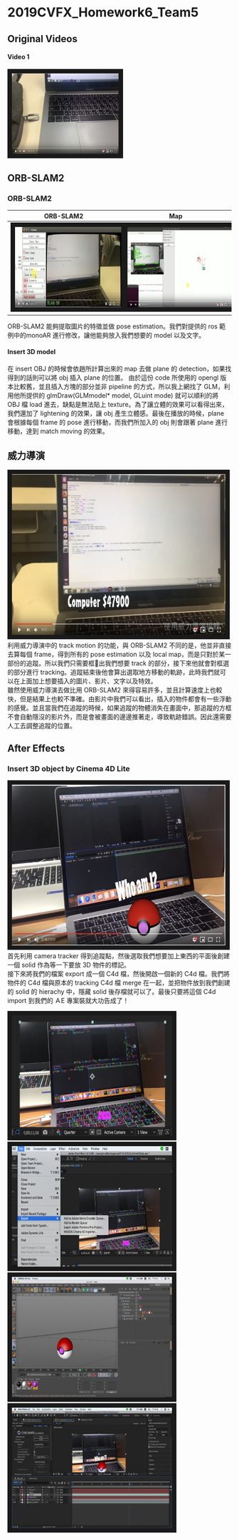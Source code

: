 # 2019CVFX_Homework6_Team5

## Original Videos
#### Video 1
<a href="https://youtu.be/E0rl5OCEfeA" target="_blank"><img src="./Images/original-video.png" alt="Original Video" width="240" height="180" border="10"/></a>

## ORB-SLAM2
### ORB-SLAM2

ORB-SLAM2            |  Map           
:-------------------------:|:-------------------------:
<a href="https://youtu.be/fUQH25Jx-8Y" target="_blank"><img src="./Images/ORB-SLAM2.png" alt="ORB-SLAM2" width="240" height="180" border="10"/></a> | <a href="https://youtu.be/35lXNmTyoq8" target="_blank"><img src="./Images/track.png" alt="Power" width="240" height="180" border="10"/></a>

ORB-SLAM2 能夠提取圖片的特徵並做 pose estimation。我們對提供的 ros 範例中的monoAR 進行修改，讓他能夠放入我們想要的 model 以及文字。<br>

#### Insert 3D model
在 insert OBJ 的時候會依趙所計算出來的 map 去做 plane 的 detection，如果找得到的話則可以將 obj 插入 plane 的位置。
由於這份 code 所使用的 opengl 版本比較舊，並且插入方塊的部分並非 pipeline 的方式，所以我上網找了 GLM，利用他所提供的  glmDraw(GLMmodel* model, GLuint mode) 就可以順利的將 OBJ 檔 load 進去，缺點是無法貼上 texture。為了讓立體的效果可以看得出來，我們還加了 lightening 的效果，讓 obj 產生立體感。最後在播放的時候，plane 會根據每個 frame 的 pose 進行移動，而我們所加入的 obj 則會跟著 plane 進行移動，達到 match moving 的效果。

## 威力導演
<a href="https://youtu.be/dsKpcQfdGlA" target="_blank"><img src="./Images/power.png" alt="Power" width="480" height="360" border="10"/></a>
<br>
利用威力導演中的 track motion 的功能，與 ORB-SLAM2 不同的是，他並非直接去算每個 frame，得到所有的 pose estimation 以及 local map，而是只對於某一部份的追蹤。所以我們只需要框出我們想要 track 的部分，接下來他就會對框選的部分進行 tracking。追蹤結束後他會算出選取地方移動的軌跡，此時我們就可以在上面加上想要插入的圖片、影片、文字以及特效。
<br>
雖然使用威力導演去做比用 ORB-SLAM2 來得容易許多，並且計算速度上也較快，但是結果上也較不準確。由影片中我們可以看出，插入的物件都會有一些浮動的感覺。並且當我們在追蹤的時候，如果追蹤的物體消失在畫面中，那追蹤的方框不會自動隱沒的影片外，而是會被畫面的邊邊推著走，導致軌跡錯誤。因此還需要人工去調整追蹤的位置。

## After Effects

### Insert 3D object by Cinema 4D Lite 
<a href="https://youtu.be/5OtnqrWqJ1w" target="_blank"><img src="./Images/AE-OBJ.png" alt="Power" width="480" height="360" border="10"/></a>
<br>
首先利用 camera tracker 得到追蹤點，然後選取我們想要加上東西的平面後創建一個 solid 作為等一下要放 3D 物件的標記。<br>
接下來將我們的檔案 export 成一個 C4d 檔，然後開啟一個新的 C4d 檔。我們將物件的 C4d 檔與原本的 tracking C4d 檔 merge 在一起，並把物件放到我們創建的 solid 的 hierachy 中，隱藏 solid 後存檔就可以了。最後只要將這個 C4d import 到我們的 ＡE 專案裝就大功告成了！
<p float="left">
    <img src="./Images/step1.png" alt="Power" width="360" height="270" border="10"/>
    <img src="./Images/step2.png" alt="Power" width="360" height="270" border="10"/>
    <img src="./Images/step3.png" alt="Power" width="360" height="270" border="10"/>
    <img src="./Images/step4.png" alt="Power" width="360" height="270" border="10"/>
</p>